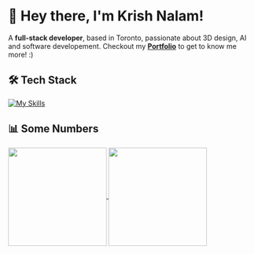 # 👋 Hey there, I'm Krish Nalam!
A **full-stack developer**, based in Toronto, passionate about 3D design, AI and software developement.
Checkout my **[Portfolio](https://krishnalam.com)** to get to know me more! :)

## 🛠️ Tech Stack
[![My Skills](https://skillicons.dev/icons?i=linux,html,css,js,ts,react,nodejs,nextjs,mongodb,sqlite,python,java)](https://skillicons.dev)

## 📊 Some Numbers
<a href="https://github.com/KrisNalam/github-readme-stats">
  <img height=200 align="center" src="https://github-readme-stats.vercel.app/api?username=koolkrish18&show_icons=true&theme=dark&bg_color=00000000&include_all_commits=true"/>
</a>
<a href="https://github.com/KrisNalam/convoychat">
  <img height=200 align="center" src="https://github-readme-stats.vercel.app/api/top-langs/?username=koolkrish18&layout=donut&theme=dark&bg_color=00000000&size_weight=0.5&count_weight=0.5" />
</a>
